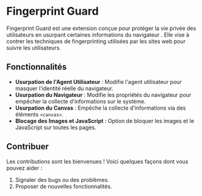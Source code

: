 # Fingerprint Guard

Fingerprint Guard est une extension conçue pour protéger la vie privée des utilisateurs en usurpant certaines informations du navigateur . Elle vise à contrer les techniques de fingerprinting utilisées par les sites web pour suivre les utilisateurs.

## Fonctionnalités

- **Usurpation de l'Agent Utilisateur** : Modifie l'agent utilisateur pour masquer l'identité réelle du navigateur.
- **Usurpation du Navigateur** : Modifie les propriétés du navigateur pour empêcher la collecte d'informations sur le système.
- **Usurpation du Canvas** : Empêche la collecte d'informations via des éléments `<canvas>`.
- **Blocage des Images et JavaScript** : Option de bloquer les images et le JavaScript sur toutes les pages.

## Contribuer

Les contributions sont les bienvenues ! Voici quelques façons dont vous pouvez aider :

1. Signaler des bugs ou des problèmes.
2. Proposer de nouvelles fonctionnalités.
